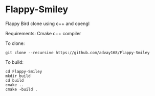 # Flappy-Smiley
Flappy Bird clone using c++ and opengl

Requirements:
Cmake
c++ compiler

To clone:

`git clone --recursive https://github.com/advay168/Flappy-Smiley`
 
 To build:
 
 ```
 cd Flappy-Smiley
 mkdir build
 cd build
 cmake ..
 cmake -build .
 ```
